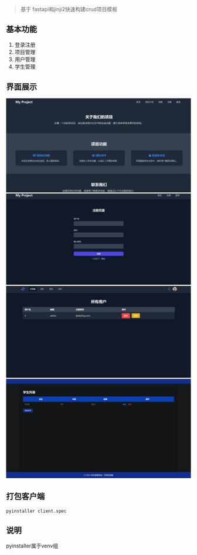 >基于 fastapi和jinji2快速构建crud项目模板

## 基本功能
1. 登录注册
2. 项目管理
3. 用户管理
4. 学生管理

## 界面展示
![img_2.png](img_2.png)
![img_1.png](img_1.png)
![img_3.png](img_3.png)
![img_4.png](img_4.png)
## 打包客户端

`pyinstaller client.spec`


## 说明
pyinstaller属于venv组


